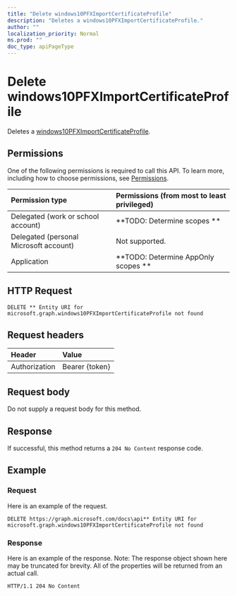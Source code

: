 ```yaml
---
title: "Delete windows10PFXImportCertificateProfile"
description: "Deletes a windows10PFXImportCertificateProfile."
author: ""
localization_priority: Normal
ms.prod: ""
doc_type: apiPageType
---
```


# Delete windows10PFXImportCertificateProfile

Deletes a [windows10PFXImportCertificateProfile](../resources/windows10pfximportcertificateprofile.md).

## Permissions
One of the following permissions is required to call this API. To learn more, including how to choose permissions, see [Permissions](/concepts/permissions-reference.md).

|Permission type|Permissions (from most to least privileged)|
|:---|:---|
|Delegated (work or school account)|**TODO: Determine scopes **|
|Delegated (personal Microsoft account)|Not supported.|
|Application|**TODO: Determine AppOnly scopes **|

## HTTP Request
<!-- {
  "blockType": "ignored"
}
-->
``` http
DELETE ** Entity URI for microsoft.graph.windows10PFXImportCertificateProfile not found
```

## Request headers
|Header|Value|
|:---|:---|
|Authorization|Bearer {token}|

## Request body
Do not supply a request body for this method.

## Response
If successful, this method returns a `204 No Content` response code.

## Example

### Request
Here is an example of the request.
<!-- {
  "blockType": "request",
  "name": "delete_windows10pfximportcertificateprofile"
}
-->
``` http
DELETE https://graph.microsoft.com/docs\api** Entity URI for microsoft.graph.windows10PFXImportCertificateProfile not found
```

### Response
Here is an example of the response. Note: The response object shown here may be truncated for brevity. All of the properties will be returned from an actual call.
<!-- {
  "blockType": "response",
  "truncated": true
}
-->
``` http
HTTP/1.1 204 No Content
```

